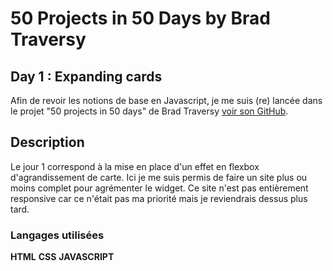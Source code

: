 # 50 Projects in 50 Days by Brad Traversy
## Day 1 : Expanding cards

Afin de revoir les notions de base en Javascript, je me suis (re) lancée dans le projet "50 projects in 50 days" de Brad Traversy [voir son GitHub](https://github.com/bradtraversy).

## Description

Le jour 1 correspond à la mise en place d'un effet en flexbox d'agrandissement de carte. 
Ici je me suis permis de faire un site plus ou moins complet pour agrémenter le widget.
Ce site n'est pas entièrement responsive car ce n'était pas ma priorité mais je reviendrais dessus plus tard.
### Langages utilisées

**HTML**
**CSS**
**JAVASCRIPT**